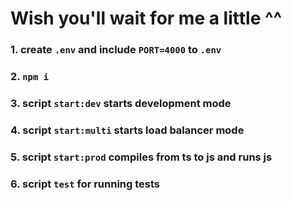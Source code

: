 # Wish you'll wait for me a little ^^

### 1. create `.env` and include `PORT=4000` to `.env`

### 2. `npm i`

### 3. script `start:dev` starts development mode

### 4. script `start:multi` starts load balancer mode

### 5. script `start:prod` compiles from ts to js and runs js

### 6. script `test` for running tests
